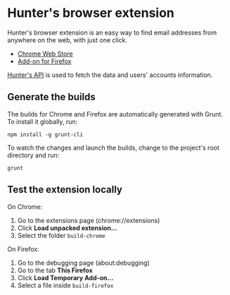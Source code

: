# Hunter's browser extension
Hunter's browser extension is an easy way to find email addresses from anywhere on the web, with just one click.

* [Chrome Web Store](https://chrome.google.com/webstore/detail/hunter/hgmhmanijnjhaffoampdlllchpolkdnj)
* [Add-on for Firefox](https://addons.mozilla.org/en-US/firefox/addon/hunterio/)

[Hunter's API](https://hunter.io/api) is used to fetch the data and users' accounts information.

## Generate the builds

The builds for Chrome and Firefox are automatically generated with Grunt. To install it globally, run:

```shell
npm install -g grunt-cli
```

To watch the changes and launch the builds, change to the project's root directory and run:

```shell
grunt
```

## Test the extension locally

On Chrome:

1. Go to the extensions page (chrome://extensions)
2. Click **Load unpacked extension...**
3. Select the folder `build-chrome`

On Firefox:

1. Go to the debugging page (about:debugging)
2. Go to the tab **This Firefox**
3. Click **Load Temporary Add-on...**
4. Select a file inside `build-firefox`
